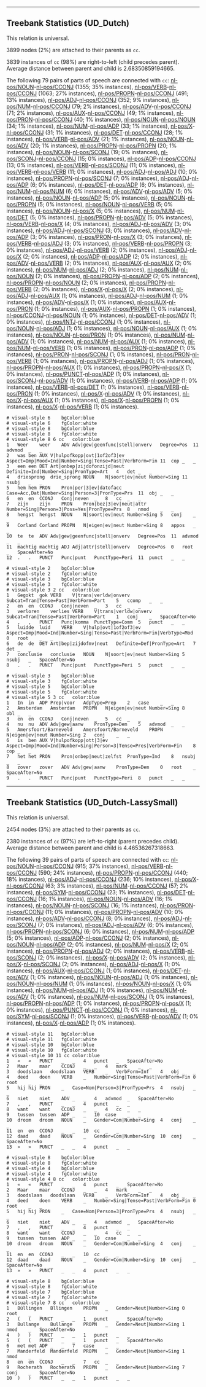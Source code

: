 

--------------------------------------------------------------------------------

## Treebank Statistics (UD_Dutch)

This relation is universal.

3899 nodes (2%) are attached to their parents as `cc`.

3839 instances of `cc` (98%) are right-to-left (child precedes parent).
Average distance between parent and child is 2.68350859194665.

The following 79 pairs of parts of speech are connected with `cc`: [nl-pos/NOUN]()-[nl-pos/CCONJ]() (1355; 35% instances), [nl-pos/VERB]()-[nl-pos/CCONJ]() (1063; 27% instances), [nl-pos/PROPN]()-[nl-pos/CCONJ]() (491; 13% instances), [nl-pos/ADJ]()-[nl-pos/CCONJ]() (352; 9% instances), [nl-pos/NUM]()-[nl-pos/CCONJ]() (79; 2% instances), [nl-pos/ADV]()-[nl-pos/CCONJ]() (71; 2% instances), [nl-pos/AUX]()-[nl-pos/CCONJ]() (49; 1% instances), [nl-pos/PRON]()-[nl-pos/CCONJ]() (40; 1% instances), [nl-pos/NOUN]()-[nl-pos/NOUN]() (34; 1% instances), [nl-pos/NUM]()-[nl-pos/ADP]() (33; 1% instances), [nl-pos/X]()-[nl-pos/CCONJ]() (31; 1% instances), [nl-pos/DET]()-[nl-pos/CCONJ]() (28; 1% instances), [nl-pos/VERB]()-[nl-pos/ADV]() (21; 1% instances), [nl-pos/NOUN]()-[nl-pos/ADV]() (20; 1% instances), [nl-pos/PROPN]()-[nl-pos/PROPN]() (20; 1% instances), [nl-pos/NOUN]()-[nl-pos/SCONJ]() (19; 0% instances), [nl-pos/SCONJ]()-[nl-pos/CCONJ]() (15; 0% instances), [nl-pos/ADP]()-[nl-pos/CCONJ]() (13; 0% instances), [nl-pos/VERB]()-[nl-pos/SCONJ]() (11; 0% instances), [nl-pos/VERB]()-[nl-pos/VERB]() (11; 0% instances), [nl-pos/ADJ]()-[nl-pos/ADJ]() (10; 0% instances), [nl-pos/PROPN]()-[nl-pos/SCONJ]() (7; 0% instances), [nl-pos/ADJ]()-[nl-pos/ADP]() (6; 0% instances), [nl-pos/DET]()-[nl-pos/ADP]() (6; 0% instances), [nl-pos/NUM]()-[nl-pos/NUM]() (6; 0% instances), [nl-pos/ADV]()-[nl-pos/ADV]() (5; 0% instances), [nl-pos/NOUN]()-[nl-pos/ADP]() (5; 0% instances), [nl-pos/NOUN]()-[nl-pos/PROPN]() (5; 0% instances), [nl-pos/NOUN]()-[nl-pos/VERB]() (5; 0% instances), [nl-pos/NOUN]()-[nl-pos/X]() (5; 0% instances), [nl-pos/NUM]()-[nl-pos/DET]() (5; 0% instances), [nl-pos/PROPN]()-[nl-pos/ADV]() (5; 0% instances), [nl-pos/VERB]()-[nl-pos/X]() (4; 0% instances), [nl-pos/ADJ]()-[nl-pos/ADV]() (3; 0% instances), [nl-pos/ADJ]()-[nl-pos/SCONJ]() (3; 0% instances), [nl-pos/ADV]()-[nl-pos/ADP]() (3; 0% instances), [nl-pos/PRON]()-[nl-pos/X]() (3; 0% instances), [nl-pos/VERB]()-[nl-pos/ADJ]() (3; 0% instances), [nl-pos/VERB]()-[nl-pos/PROPN]() (3; 0% instances), [nl-pos/ADJ]()-[nl-pos/VERB]() (2; 0% instances), [nl-pos/ADJ]()-[nl-pos/X]() (2; 0% instances), [nl-pos/ADP]()-[nl-pos/ADP]() (2; 0% instances), [nl-pos/ADV]()-[nl-pos/VERB]() (2; 0% instances), [nl-pos/AUX]()-[nl-pos/AUX]() (2; 0% instances), [nl-pos/NUM]()-[nl-pos/ADJ]() (2; 0% instances), [nl-pos/NUM]()-[nl-pos/NOUN]() (2; 0% instances), [nl-pos/PROPN]()-[nl-pos/ADP]() (2; 0% instances), [nl-pos/PROPN]()-[nl-pos/NOUN]() (2; 0% instances), [nl-pos/PROPN]()-[nl-pos/VERB]() (2; 0% instances), [nl-pos/X]()-[nl-pos/X]() (2; 0% instances), [nl-pos/ADJ]()-[nl-pos/AUX]() (1; 0% instances), [nl-pos/ADJ]()-[nl-pos/NUM]() (1; 0% instances), [nl-pos/ADV]()-[nl-pos/X]() (1; 0% instances), [nl-pos/AUX]()-[nl-pos/PRON]() (1; 0% instances), [nl-pos/AUX]()-[nl-pos/PROPN]() (1; 0% instances), [nl-pos/CCONJ]()-[nl-pos/NOUN]() (1; 0% instances), [nl-pos/DET]()-[nl-pos/ADV]() (1; 0% instances), [nl-pos/INTJ]()-[nl-pos/CCONJ]() (1; 0% instances), [nl-pos/NOUN]()-[nl-pos/ADJ]() (1; 0% instances), [nl-pos/NOUN]()-[nl-pos/AUX]() (1; 0% instances), [nl-pos/NOUN]()-[nl-pos/PRON]() (1; 0% instances), [nl-pos/NUM]()-[nl-pos/ADV]() (1; 0% instances), [nl-pos/NUM]()-[nl-pos/AUX]() (1; 0% instances), [nl-pos/NUM]()-[nl-pos/VERB]() (1; 0% instances), [nl-pos/PRON]()-[nl-pos/ADP]() (1; 0% instances), [nl-pos/PRON]()-[nl-pos/SCONJ]() (1; 0% instances), [nl-pos/PRON]()-[nl-pos/VERB]() (1; 0% instances), [nl-pos/PROPN]()-[nl-pos/ADJ]() (1; 0% instances), [nl-pos/PROPN]()-[nl-pos/AUX]() (1; 0% instances), [nl-pos/PROPN]()-[nl-pos/X]() (1; 0% instances), [nl-pos/PUNCT]()-[nl-pos/ADP]() (1; 0% instances), [nl-pos/SCONJ]()-[nl-pos/ADV]() (1; 0% instances), [nl-pos/VERB]()-[nl-pos/ADP]() (1; 0% instances), [nl-pos/VERB]()-[nl-pos/DET]() (1; 0% instances), [nl-pos/VERB]()-[nl-pos/PRON]() (1; 0% instances), [nl-pos/X]()-[nl-pos/ADV]() (1; 0% instances), [nl-pos/X]()-[nl-pos/AUX]() (1; 0% instances), [nl-pos/X]()-[nl-pos/PROPN]() (1; 0% instances), [nl-pos/X]()-[nl-pos/VERB]() (1; 0% instances).


~~~ conllu
# visual-style 6	bgColor:blue
# visual-style 6	fgColor:white
# visual-style 8	bgColor:blue
# visual-style 8	fgColor:white
# visual-style 8 6 cc	color:blue
1	Weer	weer	ADV	Adv|gew|geenfunc|stell|onverv	Degree=Pos	11	advmod	_	_
2	was	ben	AUX	V|hulpofkopp|ovt|1of2of3|ev	Aspect=Imp|Mood=Ind|Number=Sing|Tense=Past|VerbForm=Fin	11	cop	_	_
3	een	een	DET	Art|onbep|zijdofonzijd|neut	Definite=Ind|Number=Sing|PronType=Art	4	det	_	_
4	driesprong	drie_sprong	NOUN	N|soort|ev|neut	Number=Sing	11	nsubj	_	_
5	hem	hem	PRON	Pron|per|3|ev|datofacc	Case=Acc,Dat|Number=Sing|Person=3|PronType=Prs	11	obj	_	_
6	en	en	CCONJ	Conj|neven	_	8	cc	_	_
7	zijn	zijn	PRON	Pron|bez|3|ev|neut|attr	Number=Sing|Person=3|Poss=Yes|PronType=Prs	8	nmod	_	_
8	hengst	hengst	NOUN	N|soort|ev|neut	Number=Sing	5	conj	_	_
9	Corland	Corland	PROPN	N|eigen|ev|neut	Number=Sing	8	appos	_	_
10	te	te	ADV	Adv|gew|geenfunc|stell|onverv	Degree=Pos	11	advmod	_	_
11	machtig	machtig	ADJ	Adj|attr|stell|onverv	Degree=Pos	0	root	_	SpaceAfter=No
12	.	.	PUNCT	Punc|punt	PunctType=Peri	11	punct	_	_

~~~


~~~ conllu
# visual-style 2	bgColor:blue
# visual-style 2	fgColor:white
# visual-style 3	bgColor:blue
# visual-style 3	fgColor:white
# visual-style 3 2 cc	color:blue
1	Gegokt	gok	VERB	V|trans|verldw|onverv	Subcat=Tran|Tense=Past|VerbForm=Part	5	ccomp	_	_
2	en	en	CCONJ	Conj|neven	_	3	cc	_	_
3	verloren	verlies	VERB	V|trans|verldw|onverv	Subcat=Tran|Tense=Past|VerbForm=Part	1	conj	_	SpaceAfter=No
4	,	,	PUNCT	Punc|komma	PunctType=Comm	5	punct	_	_
5	luidde	luid	VERB	V|hulp|ovt|1of2of3|ev	Aspect=Imp|Mood=Ind|Number=Sing|Tense=Past|VerbForm=Fin|VerbType=Mod	0	root	_	_
6	de	de	DET	Art|bep|zijdofmv|neut	Definite=Def|PronType=Art	7	det	_	_
7	conclusie	conclusie	NOUN	N|soort|ev|neut	Number=Sing	5	nsubj	_	SpaceAfter=No
8	.	.	PUNCT	Punc|punt	PunctType=Peri	5	punct	_	_

~~~


~~~ conllu
# visual-style 3	bgColor:blue
# visual-style 3	fgColor:white
# visual-style 5	bgColor:blue
# visual-style 5	fgColor:white
# visual-style 5 3 cc	color:blue
1	In	in	ADP	Prep|voor	AdpType=Prep	2	case	_	_
2	Amsterdam	Amsterdam	PROPN	N|eigen|ev|neut	Number=Sing	8	obl	_	_
3	en	en	CCONJ	Conj|neven	_	5	cc	_	_
4	nu	nu	ADV	Adv|gew|aanw	PronType=Dem	5	advmod	_	_
5	Amersfoort/Barneveld	Amersfoort/Barneveld	PROPN	N|eigen|ev|neut	Number=Sing	2	conj	_	_
6	is	ben	AUX	V|hulpofkopp|ott|3|ev	Aspect=Imp|Mood=Ind|Number=Sing|Person=3|Tense=Pres|VerbForm=Fin	8	cop	_	_
7	het	het	PRON	Pron|onbep|neut|zelfst	PronType=Ind	8	nsubj	_	_
8	zover	zover	ADV	Adv|gew|aanw	PronType=Dem	0	root	_	SpaceAfter=No
9	.	.	PUNCT	Punc|punt	PunctType=Peri	8	punct	_	_

~~~




--------------------------------------------------------------------------------

## Treebank Statistics (UD_Dutch-LassySmall)

This relation is universal.

2454 nodes (3%) are attached to their parents as `cc`.

2380 instances of `cc` (97%) are left-to-right (parent precedes child).
Average distance between parent and child is 4.46536267318663.

The following 39 pairs of parts of speech are connected with `cc`: [nl-pos/NOUN]()-[nl-pos/CCONJ]() (915; 37% instances), [nl-pos/VERB]()-[nl-pos/CCONJ]() (590; 24% instances), [nl-pos/PROPN]()-[nl-pos/CCONJ]() (440; 18% instances), [nl-pos/ADJ]()-[nl-pos/CCONJ]() (236; 10% instances), [nl-pos/X]()-[nl-pos/CCONJ]() (63; 3% instances), [nl-pos/NUM]()-[nl-pos/CCONJ]() (57; 2% instances), [nl-pos/SYM]()-[nl-pos/CCONJ]() (23; 1% instances), [nl-pos/DET]()-[nl-pos/CCONJ]() (16; 1% instances), [nl-pos/NOUN]()-[nl-pos/ADV]() (16; 1% instances), [nl-pos/NOUN]()-[nl-pos/SCONJ]() (16; 1% instances), [nl-pos/PRON]()-[nl-pos/CCONJ]() (11; 0% instances), [nl-pos/PROPN]()-[nl-pos/ADV]() (10; 0% instances), [nl-pos/ADV]()-[nl-pos/CCONJ]() (8; 0% instances), [nl-pos/ADJ]()-[nl-pos/SCONJ]() (7; 0% instances), [nl-pos/ADJ]()-[nl-pos/ADV]() (6; 0% instances), [nl-pos/PROPN]()-[nl-pos/SCONJ]() (6; 0% instances), [nl-pos/NUM]()-[nl-pos/ADP]() (5; 0% instances), [nl-pos/ADP]()-[nl-pos/CCONJ]() (2; 0% instances), [nl-pos/NOUN]()-[nl-pos/ADP]() (2; 0% instances), [nl-pos/NUM]()-[nl-pos/X]() (2; 0% instances), [nl-pos/PROPN]()-[nl-pos/ADJ]() (2; 0% instances), [nl-pos/VERB]()-[nl-pos/SCONJ]() (2; 0% instances), [nl-pos/X]()-[nl-pos/ADV]() (2; 0% instances), [nl-pos/X]()-[nl-pos/SCONJ]() (2; 0% instances), [nl-pos/ADJ]()-[nl-pos/X]() (1; 0% instances), [nl-pos/AUX]()-[nl-pos/CCONJ]() (1; 0% instances), [nl-pos/DET]()-[nl-pos/ADV]() (1; 0% instances), [nl-pos/NOUN]()-[nl-pos/ADJ]() (1; 0% instances), [nl-pos/NOUN]()-[nl-pos/NUM]() (1; 0% instances), [nl-pos/NOUN]()-[nl-pos/X]() (1; 0% instances), [nl-pos/NUM]()-[nl-pos/ADJ]() (1; 0% instances), [nl-pos/NUM]()-[nl-pos/ADV]() (1; 0% instances), [nl-pos/NUM]()-[nl-pos/SCONJ]() (1; 0% instances), [nl-pos/PROPN]()-[nl-pos/ADP]() (1; 0% instances), [nl-pos/PROPN]()-[nl-pos/X]() (1; 0% instances), [nl-pos/PUNCT]()-[nl-pos/CCONJ]() (1; 0% instances), [nl-pos/SYM]()-[nl-pos/SCONJ]() (1; 0% instances), [nl-pos/VERB]()-[nl-pos/ADV]() (1; 0% instances), [nl-pos/X]()-[nl-pos/ADP]() (1; 0% instances).


~~~ conllu
# visual-style 11	bgColor:blue
# visual-style 11	fgColor:white
# visual-style 10	bgColor:blue
# visual-style 10	fgColor:white
# visual-style 10 11 cc	color:blue
1	«	«	PUNCT	_	_	4	punct	_	SpaceAfter=No
2	Maar	maar	CCONJ	_	_	4	mark	_	_
3	doodslaan	doodslaan	VERB	_	VerbForm=Inf	4	obj	_	_
4	deed	doen	VERB	_	Number=Sing|Tense=Past|VerbForm=Fin	0	root	_	_
5	hij	hij	PRON	_	Case=Nom|Person=3|PronType=Prs	4	nsubj	_	_
6	niet	niet	ADV	_	_	4	advmod	_	SpaceAfter=No
7	,	,	PUNCT	_	_	4	punct	_	_
8	want	want	CCONJ	_	_	4	cc	_	_
9	tussen	tussen	ADP	_	_	10	case	_	_
10	droom	droom	NOUN	_	Gender=Com|Number=Sing	4	conj	_	_
11	en	en	CCONJ	_	_	10	cc	_	_
12	daad	daad	NOUN	_	Gender=Com|Number=Sing	10	conj	_	SpaceAfter=No
13	»	»	PUNCT	_	_	4	punct	_	_

~~~


~~~ conllu
# visual-style 8	bgColor:blue
# visual-style 8	fgColor:white
# visual-style 4	bgColor:blue
# visual-style 4	fgColor:white
# visual-style 4 8 cc	color:blue
1	«	«	PUNCT	_	_	4	punct	_	SpaceAfter=No
2	Maar	maar	CCONJ	_	_	4	mark	_	_
3	doodslaan	doodslaan	VERB	_	VerbForm=Inf	4	obj	_	_
4	deed	doen	VERB	_	Number=Sing|Tense=Past|VerbForm=Fin	0	root	_	_
5	hij	hij	PRON	_	Case=Nom|Person=3|PronType=Prs	4	nsubj	_	_
6	niet	niet	ADV	_	_	4	advmod	_	SpaceAfter=No
7	,	,	PUNCT	_	_	4	punct	_	_
8	want	want	CCONJ	_	_	4	cc	_	_
9	tussen	tussen	ADP	_	_	10	case	_	_
10	droom	droom	NOUN	_	Gender=Com|Number=Sing	4	conj	_	_
11	en	en	CCONJ	_	_	10	cc	_	_
12	daad	daad	NOUN	_	Gender=Com|Number=Sing	10	conj	_	SpaceAfter=No
13	»	»	PUNCT	_	_	4	punct	_	_

~~~


~~~ conllu
# visual-style 8	bgColor:blue
# visual-style 8	fgColor:white
# visual-style 7	bgColor:blue
# visual-style 7	fgColor:white
# visual-style 7 8 cc	color:blue
1	Büllingen	Bllingen	PROPN	_	Gender=Neut|Number=Sing	0	root	_	_
2	(	(	PUNCT	_	_	1	punct	_	SpaceAfter=No
3	Bullange	Bullange	PROPN	_	Gender=Neut|Number=Sing	1	nmod	_	SpaceAfter=No
4	)	)	PUNCT	_	_	1	punct	_	_
5	(	(	PUNCT	_	_	1	punct	_	SpaceAfter=No
6	met	met	ADP	_	_	7	case	_	_
7	Manderfeld	Manderfeld	PROPN	_	Gender=Neut|Number=Sing	1	nmod	_	_
8	en	en	CCONJ	_	_	7	cc	_	_
9	Rocherath	Rocherath	PROPN	_	Gender=Neut|Number=Sing	7	conj	_	SpaceAfter=No
10	)	)	PUNCT	_	_	1	punct	_	_

~~~


